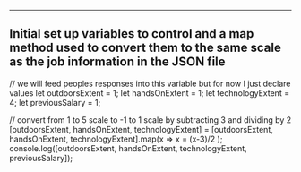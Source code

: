 ----------------------------------------------------
Initial set up variables to control and a map method used to convert them to the same scale as the job information in the JSON file
-----------------------------------------------------

// we will feed peoples responses into this variable but for now I just declare values
let outdoorsExtent = 1;
let handsOnExtent = 1;
let technologyExtent = 4;
let previousSalary = 1;

// convert from 1 to 5 scale to -1 to 1 scale by subtracting 3 and dividing by 2
[outdoorsExtent, handsOnExtent, technologyExtent] = [outdoorsExtent, handsOnExtent, technologyExtent].map(x => x = (x-3)/2 );
 console.log([outdoorsExtent, handsOnExtent, technologyExtent, previousSalary]);